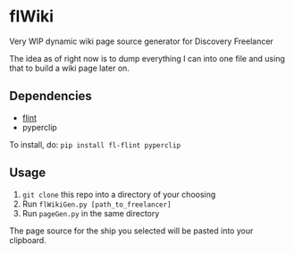 # flWiki
Very WIP dynamic wiki page source generator for Discovery Freelancer 

The idea as of right now is to dump everything I can into one file and using that to build a wiki page later on.

## Dependencies
- [flint](https://github.com/biqqles/flint)
- pyperclip

To install, do:
`pip install fl-flint pyperclip`

## Usage
1. `git clone` this repo into a directory of your choosing
2. Run `flWikiGen.py [path_to_freelancer]`
3. Run `pageGen.py` in the same directory

The page source for the ship you selected will be pasted into your clipboard.
